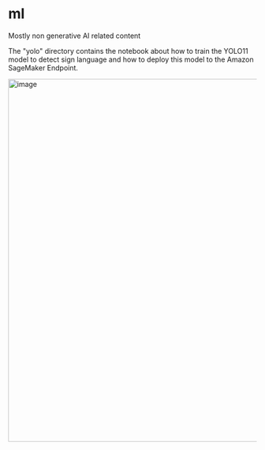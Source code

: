 # ml
Mostly non generative AI related content

The "yolo" directory contains the notebook about how to train the YOLO11 model to detect sign language and how to deploy this model to the Amazon SageMaker Endpoint.

<img width="734" alt="image" src="https://github.com/user-attachments/assets/937d8e2c-632a-4eb0-ae7a-8e40dea7f037">

